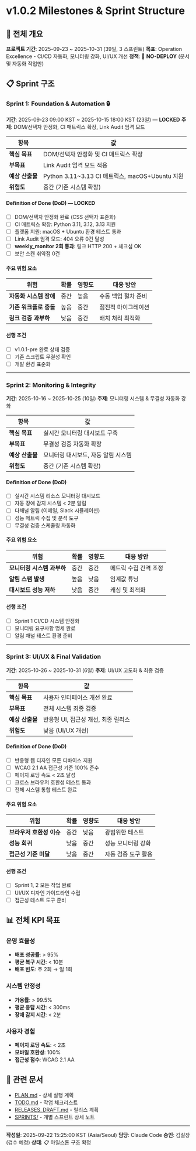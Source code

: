 # v1.0.2 Milestones & Sprint Structure

## 🎯 전체 개요

**프로젝트 기간**: 2025-09-23 ~ 2025-10-31 (39일, 3 스프린트)
**목표**: Operation Excellence - CI/CD 자동화, 모니터링 강화, UI/UX 개선
**정책**: 🚫 **NO-DEPLOY** (문서 및 자동화 작업만)

## 📋 Sprint 구조

### Sprint 1: Foundation & Automation 🔒
**기간**: 2025-09-23 09:00 KST ~ 2025-10-15 18:00 KST (23일) — **LOCKED**
**주제**: DOM/선택자 안정화, CI 매트릭스 확장, Link Audit 엄격 모드

| 항목 | 값 |
|------|-----|
| **핵심 목표** | DOM/선택자 안정화 및 CI 매트릭스 확장 |
| **부목표** | Link Audit 엄격 모드 적용 |
| **예상 산출물** | Python 3.11~3.13 CI 매트릭스, macOS+Ubuntu 지원 |
| **위험도** | 중간 (기존 시스템 확장) |

#### Definition of Done (DoD) — **LOCKED**
- [ ] DOM/선택자 안정화 완료 (CSS 선택자 표준화)
- [ ] CI 매트릭스 확장: Python 3.11, 3.12, 3.13 지원
- [ ] 플랫폼 지원: macOS + Ubuntu 환경 테스트 통과
- [ ] Link Audit 엄격 모드: 404 오류 0건 달성
- [ ] **weekly_monitor 2회 통과**: 링크 HTTP 200 + 체크섬 OK
- [ ] 보안 스캔 취약점 0건

#### 주요 위험 요소
| 위험 | 확률 | 영향도 | 대응 방안 |
|------|------|--------|----------|
| **자동화 시스템 장애** | 중간 | 높음 | 수동 백업 절차 준비 |
| **기존 워크플로 충돌** | 높음 | 중간 | 점진적 마이그레이션 |
| **링크 검증 과부하** | 낮음 | 중간 | 배치 처리 최적화 |

#### 선행 조건
- [ ] v1.0.1-pre 완료 상태 검증
- [ ] 기존 스크립트 무결성 확인
- [ ] 개발 환경 표준화

---

### Sprint 2: Monitoring & Integrity
**기간**: 2025-10-16 ~ 2025-10-25 (10일)
**주제**: 모니터링 시스템 & 무결성 자동화 강화

| 항목 | 값 |
|------|-----|
| **핵심 목표** | 실시간 모니터링 대시보드 구축 |
| **부목표** | 무결성 검증 자동화 확장 |
| **예상 산출물** | 모니터링 대시보드, 자동 알림 시스템 |
| **위험도** | 중간 (기존 시스템 확장) |

#### Definition of Done (DoD)
- [ ] 실시간 시스템 리소스 모니터링 대시보드
- [ ] 자동 장애 감지 시스템 < 2분 알림
- [ ] 다채널 알림 (이메일, Slack 시뮬레이션)
- [ ] 성능 메트릭 수집 및 분석 도구
- [ ] 무결성 검증 스케줄링 자동화

#### 주요 위험 요소
| 위험 | 확률 | 영향도 | 대응 방안 |
|------|------|--------|----------|
| **모니터링 시스템 과부하** | 중간 | 중간 | 메트릭 수집 간격 조정 |
| **알림 스팸 발생** | 높음 | 낮음 | 임계값 튜닝 |
| **대시보드 성능 저하** | 낮음 | 중간 | 캐싱 및 최적화 |

#### 선행 조건
- [ ] Sprint 1 CI/CD 시스템 안정화
- [ ] 모니터링 요구사항 명세 완료
- [ ] 알림 채널 테스트 환경 준비

---

### Sprint 3: UI/UX & Final Validation
**기간**: 2025-10-26 ~ 2025-10-31 (6일)
**주제**: UI/UX 고도화 & 최종 검증

| 항목 | 값 |
|------|-----|
| **핵심 목표** | 사용자 인터페이스 개선 완료 |
| **부목표** | 전체 시스템 최종 검증 |
| **예상 산출물** | 반응형 UI, 접근성 개선, 최종 릴리스 |
| **위험도** | 낮음 (UI/UX 개선) |

#### Definition of Done (DoD)
- [ ] 반응형 웹 디자인 모든 디바이스 지원
- [ ] WCAG 2.1 AA 접근성 기준 100% 준수
- [ ] 페이지 로딩 속도 < 2초 달성
- [ ] 크로스 브라우저 호환성 테스트 통과
- [ ] 전체 시스템 통합 테스트 완료

#### 주요 위험 요소
| 위험 | 확률 | 영향도 | 대응 방안 |
|------|------|--------|----------|
| **브라우저 호환성 이슈** | 중간 | 낮음 | 광범위한 테스트 |
| **성능 회귀** | 낮음 | 중간 | 성능 모니터링 강화 |
| **접근성 기준 미달** | 낮음 | 중간 | 자동 검증 도구 활용 |

#### 선행 조건
- [ ] Sprint 1, 2 모든 작업 완료
- [ ] UI/UX 디자인 가이드라인 수립
- [ ] 접근성 테스트 도구 준비

## 📊 전체 KPI 목표

### 운영 효율성
- **배포 성공률**: > 95%
- **평균 복구 시간**: < 10분
- **배포 빈도**: 주 2회 → 일 1회

### 시스템 안정성
- **가용률**: > 99.5%
- **평균 응답 시간**: < 300ms
- **장애 감지 시간**: < 2분

### 사용자 경험
- **페이지 로딩 속도**: < 2초
- **모바일 호환성**: 100%
- **접근성 점수**: WCAG 2.1 AA

## 🔗 관련 문서

- [PLAN.md](./PLAN.md) - 상세 실행 계획
- [TODO.md](./TODO.md) - 작업 체크리스트
- [RELEASES_DRAFT.md](./RELEASES_DRAFT.md) - 릴리스 계획
- [SPRINTS/](./SPRINTS/) - 개별 스프린트 상세 노트

---

**작성일**: 2025-09-22 15:25:00 KST (Asia/Seoul)
**담당**: Claude Code
**승인**: 김실장 (검수 예정)
**상태**: 📋 마일스톤 구조 확정